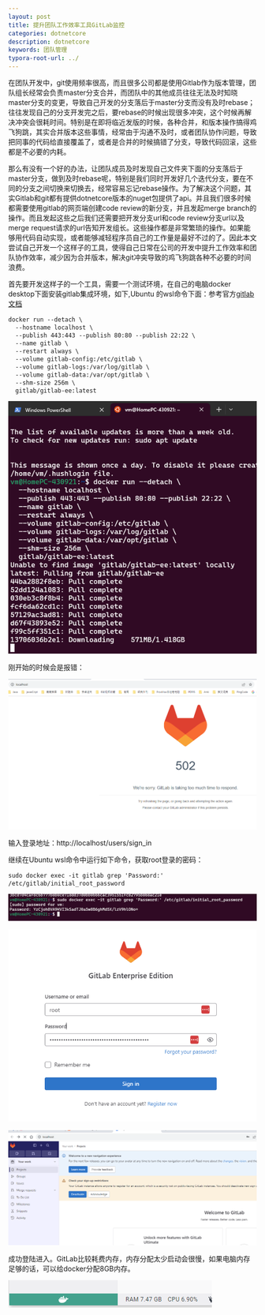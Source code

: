```yaml
---
layout: post
title: 提升团队工作效率工具GitLab监控
categories: dotnetcore
description: dotnetcore
keywords: 团队管理
typora-root-url: ../
---
```


在团队开发中，git使用频率很高，而且很多公司都是使用Gitlab作为版本管理，团队组长经常会负责master分支合并，而团队中的其他成员往往无法及时知晓master分支的变更，导致自己开发的分支落后于master分支而没有及时rebase；往往发现自己的分支开发完之后，要rebase的时候出现很多冲突，这个时候再解决冲突会很耗时间。特别是在即将临近发版的时候，各种合并，和版本操作搞得鸡飞狗跳，其实合并版本这些事情，经常由于沟通不及时，或者团队协作问题，导致把同事的代码给直接覆盖了，或者是合并的时候搞错了分支，导致代码回滚，这些都是不必要的内耗。

那么有没有一个好的办法，让团队成员及时发现自己文件夹下面的分支落后于master分支，做到及时rebase呢，特别是我们同时开发好几个迭代分支，要在不同的分支之间切换来切换去，经常容易忘记rebase操作。为了解决这个问题，其实Gitlab和git都有提供dotnetcore版本的nuget包提供了api。并且我们很多时候都需要使用gitlab的网页端创建code review的新分支，并且发起merge branch的操作。而且发起这些之后我们还需要把开发分支url和code review分支url以及merge request请求的url告知开发组长。这些操作都是非常繁琐的操作。如果能够用代码自动实现，或者能够减轻程序员自己的工作量是最好不过的了。因此本文尝试自己开发一个这样子的工具，使得自己日常在公司的开发中提升工作效率和团队协作效率，减少因为合并版本，解决git冲突导致的鸡飞狗跳各种不必要的时间浪费。

首先要开发这样子的一个工具，需要一个测试环境，在自己的电脑docker desktop下面安装gitlab集成环境，如下,Ubuntu 的wsl命令下面：参考官方[gitlab文档](https://docs.gitlab.com/ee/install/docker.html)

```shel
docker run --detach \
  --hostname localhost \
  --publish 443:443 --publish 80:80 --publish 22:22 \
  --name gitlab \
  --restart always \
  --volume gitlab-config:/etc/gitlab \
  --volume gitlab-logs:/var/log/gitlab \
  --volume gitlab-data:/var/opt/gitlab \
  --shm-size 256m \
  gitlab/gitlab-ee:latest

```

![image-20230920005234025](/images/posts/image-20230920005234025.png)



刚开始的时候会是报错：

![image-20230920005628850](/images/posts/image-20230920005628850.png)

输入登录地址：http://localhost/users/sign_in

继续在Ubuntu wsl命令中运行如下命令，获取root登录的密码：

```shell
sudo docker exec -it gitlab grep 'Password:' /etc/gitlab/initial_root_password
```

![image-20230920010005357](/images/posts/image-20230920010005357.png)

![image-20230920010036399](/images/posts/image-20230920010036399.png)

![image-20230920010208525](/images/posts/image-20230920010208525.png)

成功登陆进入。GitLab比较耗费内存，内存分配太少启动会很慢，如果电脑内存足够的话，可以给docker分配8GB内存。

![image-20230920011238861](/images/posts/image-20230920011238861.png)

